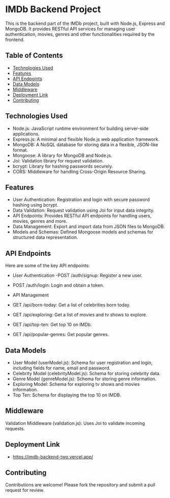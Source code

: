 # IMDb Backend Project

This is the backend part of the IMDb project, built with Node.js, Express and MongoDB. It provides RESTful API services for managing user authentication, movies, genres and other functionalities required by the frontend.

## Table of Contents

- [Technologies Used](#technologies-used)
- [Features](#features)
- [API Endpoints](#api-endpoints)
- [Data Models](#data-models)
- [Middleware](#middleware)
- [Deployment Link](#deployment-link)
- [Contributing](#contributing)

## Technologies Used
- Node.js: JavaScript runtime environment for building server-side applications.
- Express.js: A minimal and flexible Node.js web application framework.
- MongoDB: A NoSQL database for storing data in a flexible, JSON-like format.
- Mongoose: A library for MongoDB and Node.js.
- Joi: Validation library for request validation.
- bcrypt: Library for hashing passwords securely.
- CORS: Middleware for handling Cross-Origin Resource Sharing.

## Features
- User Authentication: Registration and login with secure password hashing using bcrypt.
- Data Validation: Request validation using Joi for input data integrity.
- API Endpoints: Provides RESTful API endpoints for handling users, movies, genres and more.
- Data Management: Export and import data from JSON files to MongoDB.
- Models and Schemas: Defined Mongoose models and schemas for structured data representation.

## API Endpoints
Here are some of the key API endpoints:

- User Authentication
-POST /auth/signup: Register a new user.
- POST /auth/login: Login and obtain a token.

- API Management
- GET /api/born-today: Get a list of celebrities born today.
- GET /api/exploring: Get a list of movies and tv shows to explore.
- GET /api/top-ten: Get top 10 on IMDb.
- GET /api/popular-genres: Get popular genres.

## Data Models
- User Model (userModel.js): Schema for user registration and login, including fields for name, email and password.
- Celebrity Model (celebrityModel.js): Schema for storing celebrity data.
- Genre Model (genreModel.js): Schema for storing genre information.
- Exploring Model: Schema for exploring tv shows and movies information.
- Top Ten: Schema for displaying the top 10 on IMDB.

## Middleware
Validation Middleware (validation.js): Uses Joi to validate incoming requests.

## Deployment Link
- https://imdb-backend-two.vercel.app/

## Contributing
Contributions are welcome! Please fork the repository and submit a pull request for review.
  
